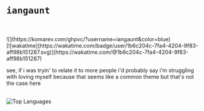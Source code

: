 # `iangaunt` 

<br>
<br>![](https://komarev.com/ghpvc/?username=iangaunt&color=blue)
<br>[![wakatime](https://wakatime.com/badge/user/1b6c204c-7fa4-4204-9f83-aff98b151287.svg)](https://wakatime.com/@1b6c204c-7fa4-4204-9f83-aff98b151287)

see, if i was tryin' to relate it to more people
i'd probably say i'm struggling with loving myself
because that seems like a common theme
but that's not the case here

<br> ![Top Languages](https://github-readme-stats.vercel.app/api/top-langs/?username=iangaunt&theme=github_dark&layout=compact&hide=css,objective-c+script,powershell,swift,kotlin,c&langs_count=10) 
